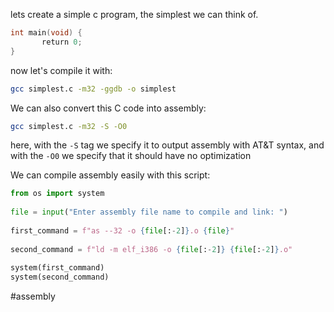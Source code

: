 
lets create a simple c program, the simplest we can think of.

```c
int main(void) {  
       return 0;  
}
```

now let's compile it with:
```bash
gcc simplest.c -m32 -ggdb -o simplest
```

We can also convert this C code into assembly:

```bash
gcc simplest.c -m32 -S -O0
```
here, with the `-S` tag we specify it to output assembly with AT&T syntax, and with the `-O0` we specify that it should have no optimization

We can compile assembly easily with this script:
```python
from os import system  
  
file = input("Enter assembly file name to compile and link: ")  
  
first_command = f"as --32 -o {file[:-2]}.o {file}"  
  
second_command = f"ld -m elf_i386 -o {file[:-2]} {file[:-2]}.o"  
  
system(first_command)  
system(second_command)
```

#assembly
